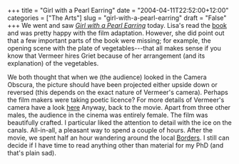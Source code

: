 +++
title = "Girl with a Pearl Earring"
date = "2004-04-11T22:52:00+12:00"
categories = ["The Arts"]
slug = "girl-with-a-pearl-earring"
draft = "False"
+++
We went and saw [_Girl with a Pearl
Earring_](https://www.imdb.com/title/tt0335119/) today. Lisa's read the
[book](https://www.amazon.com/exec/obidos/tg/detail/-/0452282152) and was pretty
happy with the film adaptation. However, she did point out that a few important
parts of the book were missing; for example, the opening scene with the plate
of vegetables---that all makes sense if you know that Vermeer hires Griet
because of her arrangement (and its explanation) of the vegetables.

We both thought that when we (the audience) looked in the Camera
Obscura, the picture should have been projected either upside down or reversed
(this depends on the exact nature of Vermeer's camera).  Perhaps the film
makers were taking poetic licence?  For more details of Vermeer's camera have a
look
[here](https://essentialvermeer.20m.com/camera_obscura/camera_obscura_part_two.htm)
Anyway, back to the movie. Apart from three other males, the audience in the
cinema was entirely female. The film was beautifully crafted.  I particular
liked the attention to detail with the ice on the canals. All-in-all, a
pleasant way to spend a couple of hours.  After the movie, we spent half an
hour wandering around the local
[Borders](https://www.bordersstores.com/stores/store_pg.jsp?storeID=366).  I
still can decide if I have time to read anything other than material for my PhD
(and that's plain sad).


